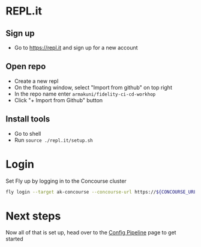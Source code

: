 # REPL.it

## Sign up
* Go to https://repl.it and sign up for a new account

## Open repo
* Create a new repl
* On the floating window, select "Import from github" on top right
* In the repo name enter `armakuni/fidelity-ci-cd-workhop`
* Click "+ Import from Github" button

## Install tools
* Go to shell
* Run `source ./repl.it/setup.sh`

# Login
Set Fly up by logging in to the Concourse cluster

```sh
fly login --target ak-concourse --concourse-url https://${CONCOURSE_URL} --username ${CONCOURSE_USERNAME} --password ${CONCOURSE_PASSWORD}
```

# Next steps
Now all of that is set up, head over to the [Config Pipeline](../docs/2-config-pipeline.md) page to get started